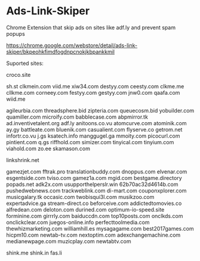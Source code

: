 # Ads-Link-Skiper
Chrome Extension that skip ads on sites like adf.ly and prevent spam popups

https://chrome.google.com/webstore/detail/ads-link-skiper/bkpeohkfimdfogdnpcnokjkbpankkmil

Suported sites:

croco.site

sh.st
clkmein.com
viid.me
xiw34.com
destyy.com
ceesty.com
clkme.me
cllkme.com
corneey.com
festyy.com
gestyy.com
jnw0.com
qaafa.com
wiid.me
 
agileurbia.com
threadsphere.bid
zipteria.com
queuecosm.bid
yobuilder.com
quamiller.com
microify.com
babblecase.com
abpmirror.tk
ad.inventivetalent.org
adf.ly
anitoons.co.vu
atomcurve.com
atominik.com
ay.gy
battleate.com
bluenik.com
casualient.com
flyserve.co
getrom.net
infortr.co.vu
j.gs
ksatech.info
manggugel.ga
mmoity.com
picocurl.com
pintient.com
q.gs
riffhold.com
simizer.com
tinyical.com
tinyium.com
viahold.com
zo.ee
skamason.com

linkshrink.net

gamezjet.com
fftrak.pro
translationbuddy.com
dnoppus.com
elvenar.com
esgentside.com
tviso.com
gamez1a.com
mgid.com
bestgame.directory
popads.net
adk2x.com
usupporthelperslr.win
62b70ac32d4614b.com
pushedwebnews.com
trackweblink.com
di-mart.com
couponxplorer.com
musicgalary.tk
occasic.com
twobisqui3l.com
musikzoo.com
expertadvice.ga
stream-direct.co
beforceive.com
addictedtomovies.co
alfredean.com
deloton.com
durined.com
optimum-io-speed.site
forminine.com
girrrly.com
baiduccdn.com
top10posts.com
onclkds.com
onclickclear.com
juegos-online.info
perfecttoolmedia.com
thewhizmarketing.com
williamhill.es
mysagagame.com
best2017games.com
hicpm10.com
newtab-tv.com
nextoptim.com
adexchangemachine.com
medianewpage.com
muzicplay.com
newtabtv.com

shink.me
shink.in
fas.li
